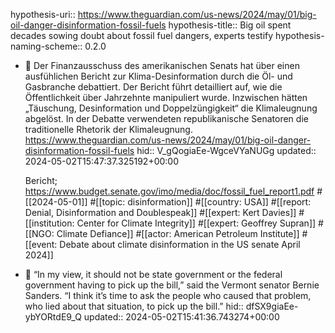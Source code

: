 hypothesis-uri:: https://www.theguardian.com/us-news/2024/may/01/big-oil-danger-disinformation-fossil-fuels
hypothesis-title:: Big oil spent decades sowing doubt about fossil fuel dangers, experts testify
hypothesis-naming-scheme:: 0.2.0

- 📝 Der Finanzausschuss des amerikanischen Senats hat über einen ausfühlichen Bericht zur Klima-Desinformation durch die Öl- und Gasbranche debattiert. Der Bericht führt detailliert auf, wie die Öffentlichkeit über Jahrzehnte manipuliert wurde. Inzwischen hätten „Täuschung, Desinformation und Doppelzüngigkeit“ die Klimaleugnung abgelöst. In der Debatte verwendeten republikanische Senatoren die traditionelle Rhetorik der Klimaleugnung. https://www.theguardian.com/us-news/2024/may/01/big-oil-danger-disinformation-fossil-fuels
  hid:: V_gQogiaEe-WgceVYaNUGg
  updated:: 2024-05-02T15:47:37.325192+00:00
  
  Bericht; https://www.budget.senate.gov/imo/media/doc/fossil_fuel_report1.pdf #[[2024-05-01]] #[[topic: disinformation]] #[[country: USA]] #[[report: Denial, Disinformation and Doublespeak]] #[[expert: Kert Davies]] #[[institution: Center for Climate Integrity]] #[[expert: Geoffrey Supran]] #[[NGO: Climate Defiance]] #[[actor: American Petroleum Institute]] #[[event: Debate about climate disinformation in the US senate April 2024]]
- 📌 “In my view, it should not be state government or the federal government having to pick up the bill,” said the Vermont senator Bernie Sanders. “I think it’s time to ask the people who caused that problem, who lied about that situation, to pick up the bill.”
  hid:: dfSX9giaEe-ybYORtdE9_Q
  updated:: 2024-05-02T15:41:36.743274+00:00